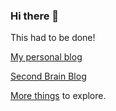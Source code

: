### Hi there 👋
This had to be done!

[My personal blog](https://shivangidas.com/blog/)

[Second Brain Blog](https://secondbrainblog.com/)

[More things](https://shivangidas.com) to explore.


<!--
**shivangidas/shivangidas** is a ✨ _special_ ✨ repository because its `README.md` (this file) appears on your GitHub profile.

Here are some ideas to get you started:

- 🔭 I’m currently working on ...
- 🌱 I’m currently learning ...
- 👯 I’m looking to collaborate on ...
- 🤔 I’m looking for help with ...
- 💬 Ask me about ...
- 📫 How to reach me: ...
- 😄 Pronouns: ...
- ⚡ Fun fact: ...
-->
